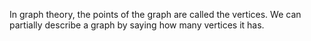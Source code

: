 In graph theory, the points of the graph are called the vertices. We can
partially describe a graph by saying how many vertices it has.
